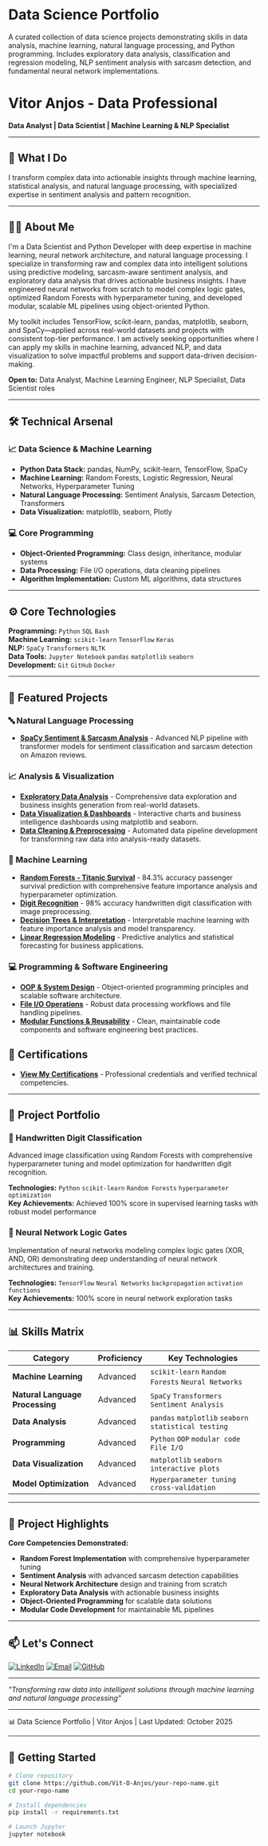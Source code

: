 # Data Science Portfolio

A curated collection of data science projects demonstrating skills in data analysis, machine learning, natural language processing, and Python programming. Includes exploratory data analysis, classification and regression modeling, NLP sentiment analysis with sarcasm detection, and fundamental neural network implementations.

# Vitor Anjos - Data Professional

**Data Analyst | Data Scientist | Machine Learning & NLP Specialist**

---

## 🔬 What I Do

I transform complex data into actionable insights through machine learning, statistical analysis, and natural language processing, with specialized expertise in sentiment analysis and pattern recognition.

---

## 👨‍💻 About Me

I'm a Data Scientist and Python Developer with deep expertise in machine learning, neural network architecture, and natural language processing. I specialize in transforming raw and complex data into intelligent solutions using predictive modeling, sarcasm-aware sentiment analysis, and exploratory data analysis that drives actionable business insights. I have engineered neural networks from scratch to model complex logic gates, optimized Random Forests with hyperparameter tuning, and developed modular, scalable ML pipelines using object-oriented Python.

My toolkit includes TensorFlow, scikit-learn, pandas, matplotlib, seaborn, and SpaCy—applied across real-world datasets and projects with consistent top-tier performance. I am actively seeking opportunities where I can apply my skills in machine learning, advanced NLP, and data visualization to solve impactful problems and support data-driven decision-making.

**Open to:** Data Analyst, Machine Learning Engineer, NLP Specialist, Data Scientist roles

---

## 🛠️ Technical Arsenal

### 📈 Data Science & Machine Learning
- **Python Data Stack:** pandas, NumPy, scikit-learn, TensorFlow, SpaCy
- **Machine Learning:** Random Forests, Logistic Regression, Neural Networks, Hyperparameter Tuning
- **Natural Language Processing:** Sentiment Analysis, Sarcasm Detection, Transformers
- **Data Visualization:** matplotlib, seaborn, Plotly

### 💻 Core Programming
- **Object-Oriented Programming:** Class design, inheritance, modular systems
- **Data Processing:** File I/O operations, data cleaning pipelines
- **Algorithm Implementation:** Custom ML algorithms, data structures

---

## ⚙️ Core Technologies

**Programming:** `Python` `SQL` `Bash`  
**Machine Learning:** `scikit-learn` `TensorFlow` `Keras`  
**NLP:** `SpaCy` `Transformers` `NLTK`  
**Data Tools:** `Jupyter Notebook` `pandas` `matplotlib` `seaborn`  
**Development:** `Git` `GitHub` `Docker`

---

## 🚀 Featured Projects

### 🔤 Natural Language Processing
- [**SpaCy Sentiment & Sarcasm Analysis**](./nlp/spacy-sentiment-analysis/) - Advanced NLP pipeline with transformer models for sentiment classification and sarcasm detection on Amazon reviews.

### 📈 Analysis & Visualization
- [**Exploratory Data Analysis**](./data-analysis/exploratory-analysis/) - Comprehensive data exploration and business insights generation from real-world datasets.
- [**Data Visualization & Dashboards**](./data-analysis/data-visualization/) - Interactive charts and business intelligence dashboards using matplotlib and seaborn.
- [**Data Cleaning & Preprocessing**](./data-analysis/data-cleaning/) - Automated data pipeline development for transforming raw data into analysis-ready datasets.

### 🤖 Machine Learning
- [**Random Forests - Titanic Survival**](./machine-learning/random-forests/) - 84.3% accuracy passenger survival prediction with comprehensive feature importance analysis and hyperparameter optimization.
- [**Digit Recognition**](./machine-learning/digit-recognition/) - 98% accuracy handwritten digit classification with image preprocessing.
- [**Decision Trees & Interpretation**](./machine-learning/decision-trees/) - Interpretable machine learning with feature importance analysis and model transparency.
- [**Linear Regression Modeling**](./machine-learning/linear-regression/) - Predictive analytics and statistical forecasting for business applications.

### 💻 Programming & Software Engineering
- [**OOP & System Design**](./programming-software-engineering/oop-classes/) - Object-oriented programming principles and scalable software architecture.
- [**File I/O Operations**](./programming-software-engineering/file-io-operations/) - Robust data processing workflows and file handling pipelines.
- [**Modular Functions & Reusability**](./programming-software-engineering/modular-functions/) - Clean, maintainable code components and software engineering best practices.

## 📜 Certifications
- [**View My Certifications**](./certifications/) - Professional credentials and verified technical competencies.

---

## 📂 Project Portfolio

### 🔢 Handwritten Digit Classification
Advanced image classification using Random Forests with comprehensive hyperparameter tuning and model optimization for handwritten digit recognition.

**Technologies:** `Python` `scikit-learn` `Random Forests` `hyperparameter optimization`  
**Key Achievements:** Achieved 100% score in supervised learning tasks with robust model performance

### 🧠 Neural Network Logic Gates
Implementation of neural networks modeling complex logic gates (XOR, AND, OR) demonstrating deep understanding of neural network architectures and training.

**Technologies:** `TensorFlow` `Neural Networks` `backpropagation` `activation functions`  
**Key Achievements:** 100% score in neural network exploration tasks

---

## 📊 Skills Matrix

| Category | Proficiency | Key Technologies |
|----------|-------------|------------------|
| **Machine Learning** | Advanced | `scikit-learn` `Random Forests` `Neural Networks` |
| **Natural Language Processing** | Advanced | `SpaCy` `Transformers` `Sentiment Analysis` |
| **Data Analysis** | Advanced | `pandas` `matplotlib` `seaborn` `statistical testing` |
| **Programming** | Advanced | `Python` `OOP` `modular code` `File I/O` |
| **Data Visualization** | Advanced | `matplotlib` `seaborn` `interactive plots` |
| **Model Optimization** | Advanced | `Hyperparameter tuning` `cross-validation` |

---

## 🎯 Project Highlights

**Core Competencies Demonstrated:**
- **Random Forest Implementation** with comprehensive hyperparameter tuning
- **Sentiment Analysis** with advanced sarcasm detection capabilities  
- **Neural Network Architecture** design and training from scratch
- **Exploratory Data Analysis** with actionable business insights
- **Object-Oriented Programming** for scalable data solutions
- **Modular Code Development** for maintainable ML pipelines

---

## 📫 Let's Connect

[![LinkedIn](https://img.shields.io/badge/LinkedIn-Connect-blue?logo=linkedin)](https://linkedin.com/in/vitor-david-anjos-33242a107/)
[![Email](https://img.shields.io/badge/Email-Contact%20Me-red?logo=gmail)](mailto:your-email@domain.com)
[![GitHub](https://img.shields.io/badge/GitHub-Follow-black?logo=github)](https://github.com/DavSilvs)

---

 *"Transforming raw data into intelligent solutions through machine learning and natural language processing"*

---

📊 Data Science Portfolio | Vitor Anjos | Last Updated: October 2025

---

## 🚀 Getting Started

```bash
# Clone repository
git clone https://github.com/Vit-O-Anjos/your-repo-name.git
cd your-repo-name

# Install dependencies
pip install -r requirements.txt

# Launch Jupyter
jupyter notebook
